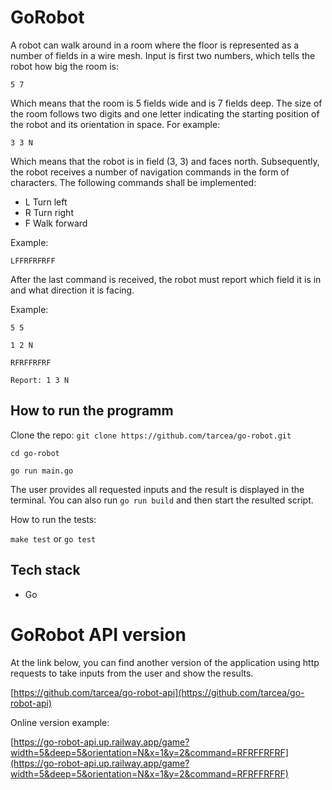 # GoRobot

A robot can walk around in a room where the floor is represented as a number of fields in a wire mesh. Input is first two numbers, which tells the robot how big the room is:

`5 7`

Which means that the room is 5 fields wide and is 7 fields deep.
The size of the room follows two digits and one letter indicating the starting
position of the robot and its orientation in space. For example:

`3 3 N`

Which means that the robot is in field (3, 3) and faces north. Subsequently, the
robot receives a number of navigation commands in the form of characters. The
following commands shall be implemented:

- L Turn left
- R Turn right
- F Walk forward

Example:

`LFFRFRFRFF`

After the last command is received, the robot must report which field it is in
and what direction it is facing.

Example:

`5 5`

`1 2 N`

`RFRFFRFRF`

`Report: 1 3 N`

## How to run the programm

Clone the repo: `git clone https://github.com/tarcea/go-robot.git`

`cd go-robot`

`go run main.go`

The user provides all requested inputs and the result is displayed in the terminal.
You can also run `go run build` and then start the resulted script.

How to run the tests:

`make test` or `go test`

## Tech stack

- Go

# GoRobot API version

At the link below, you can find another version of the application using http requests to take inputs from the user and show the results.

[https://github.com/tarcea/go-robot-api](https://github.com/tarcea/go-robot-api)

Online version example:

[https://go-robot-api.up.railway.app/game?width=5&deep=5&orientation=N&x=1&y=2&command=RFRFFRFRF](https://go-robot-api.up.railway.app/game?width=5&deep=5&orientation=N&x=1&y=2&command=RFRFFRFRF)
